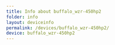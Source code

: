 ```yaml
---
title: Info about buffalo_wzr-450hp2
folder: info
layout: deviceinfo
permalink: /devices/buffalo_wzr-450hp2/
device: buffalo_wzr-450hp2
---
```

